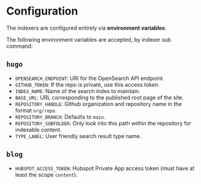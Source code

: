 # Configuration

The indexers are configured entirely via **environment variables**.

The following environment variables are accepted, by indexer sub command:

## `hugo`

- `OPENSEARCH_ENDPOINT`: URI for the OpenSearch API endpoint.
- `GITHUB_TOKEN`: If the repo is private, use this access token.
- `INDEX_NAME`: Name of the search index to maintain.
- `BASE_URL`: URL corresponding to the published root page of the site.
- `REPOSITORY_HANDLE`: Github organization and repository name in the format `org/repo`.
- `REPOSITORY_BRANCH`: Defaults to `main`.
- `REPOSITORY_SUBFOLDER`: Only look into this path within the repository for indexable content.
- `TYPE_LABEL`: User friendly search result type name.

## `blog`

- `HUBSPOT_ACCESS_TOKEN`: Hubspot Private App access token (must have at least the scope `content`).
